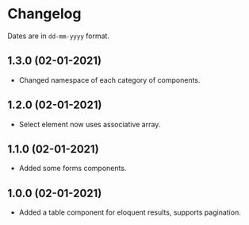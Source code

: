 # Changelog

Dates are in `dd-mm-yyyy` format.

## 1.3.0 (02-01-2021)

- Changed namespace of each category of components.

## 1.2.0 (02-01-2021)

- Select element now uses associative array.

## 1.1.0 (02-01-2021)

- Added some forms components.

## 1.0.0 (02-01-2021)

- Added a table component for eloquent results, supports pagination.
